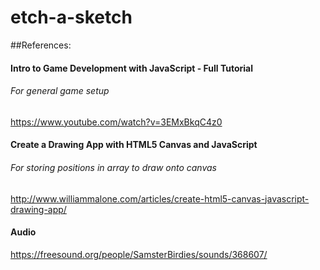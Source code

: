 # etch-a-sketch

##References: 
#### Intro to Game Development with JavaScript - Full Tutorial
###### For general game setup
https://www.youtube.com/watch?v=3EMxBkqC4z0

#### Create a Drawing App with HTML5 Canvas and JavaScript
###### For storing positions in array to draw onto canvas
http://www.williammalone.com/articles/create-html5-canvas-javascript-drawing-app/

#### Audio
https://freesound.org/people/SamsterBirdies/sounds/368607/